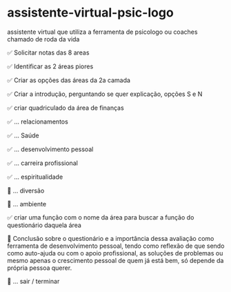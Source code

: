 # assistente-virtual-psic-logo
assistente virtual que utiliza a ferramenta de psicologo ou coaches chamado de roda da vida


✅ Solicitar notas das 8 areas 

✅ Identificar as 2 áreas piores

✅ Criar as opções das áreas da 2a camada

✅ Criar a introdução, perguntando se quer explicação, opções S e N

✅ criar quadriculado da área de finanças

✅ ... relacionamentos

✅ ... Saúde

✅ ... desenvolvimento pessoal

✅ ... carreira profissional

✅ ... espiritualidade

🔳 ... diversão

🔳 ... ambiente

✅ criar uma função com o nome da área para buscar a função do questionário daquela área

🔳 Conclusão sobre o questionário e a importância dessa avaliação como ferramenta de desenvolvimento pessoal, tendo como reflexão de que sendo como auto-ajuda ou com o apoio profissional, as soluções de problemas ou mesmo apenas o crescimento pessoal de quem já está bem, só depende da própria pessoa querer.

🔳 ... sair / terminar
